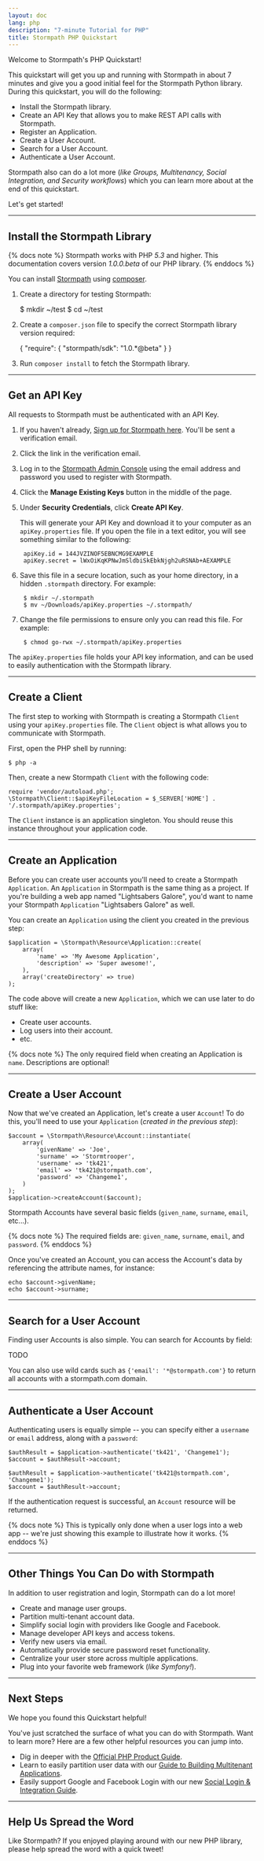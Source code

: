 ```yaml
---
layout: doc
lang: php
description: "7-minute Tutorial for PHP"
title: Stormpath PHP Quickstart
---
```



Welcome to Stormpath's PHP Quickstart!

This quickstart will get you up and running with Stormpath in about 7 minutes
and give you a good initial feel for the Stormpath Python library.  During this
quickstart, you will do the following:

 * Install the Stormpath library.
 * Create an API Key that allows you to make REST API calls with Stormpath.
 * Register an Application.
 * Create a User Account.
 * Search for a User Account.
 * Authenticate a User Account.

Stormpath also can do a lot more (*like Groups, Multitenancy, Social
Integration, and Security workflows*) which you can learn more about at the end
of this quickstart.

Let's get started!



***


## Install the Stormpath Library

{% docs note %}
Stormpath works with PHP *5.3* and higher.  This documentation covers version
*1.0.0.beta* of our PHP library.
{% enddocs %}

You can install [Stormpath](https://github.com/stormpath/stormpath-sdk-php) using [composer](https://getcomposer.org/).

1. Create a directory for testing Stormpath:

    $ mkdir ~/test
    $ cd ~/test

2. Create a `composer.json` file to specify the correct Stormpath library
   version required:

    {
      "require": {
        "stormpath/sdk": "1.0.*@beta"
      }
    }

3. Run `composer install` to fetch the Stormpath library.


***


## Get an API Key

All requests to Stormpath must be authenticated with an API Key.

1. If you haven't already,
   [Sign up for Stormpath here](https://api.stormpath.com/register).  You'll
   be sent a verification email.

2. Click the link in the verification email.

3. Log in to the [Stormpath Admin Console](https://api.stormpath.com) using
   the email address and password you used to register with Stormpath.

4. Click the **Manage Existing Keys** button in the middle of the page.

5. Under **Security Credentials**, click **Create API Key**.

   This will generate your API Key and download it to your computer as an
   `apiKey.properties` file.  If you open the file in a text editor, you will
   see something similar to the following:

        apiKey.id = 144JVZINOF5EBNCMG9EXAMPLE
        apiKey.secret = lWxOiKqKPNwJmSldbiSkEbkNjgh2uRSNAb+AEXAMPLE

6. Save this file in a secure location, such as your home directory, in a
   hidden `.stormpath` directory. For example:

        $ mkdir ~/.stormpath
        $ mv ~/Downloads/apiKey.properties ~/.stormpath/

5. Change the file permissions to ensure only you can read this file.  For
   example:

        $ chmod go-rwx ~/.stormpath/apiKey.properties

The `apiKey.properties` file holds your API key information, and can be used to
easily authentication with the Stormpath library.


***


## Create a Client

The first step to working with Stormpath is creating a Stormpath
`Client` using your `apiKey.properties` file.  The `Client` object is what
allows you to communicate with Stormpath.

First, open the PHP shell by running:

    $ php -a

Then, create a new Stormpath `Client` with the following code:

    require 'vendor/autoload.php';
    \Stormpath\Client::$apiKeyFileLocation = $_SERVER['HOME'] .  '/.stormpath/apiKey.properties';

The `Client` instance is an application singleton.  You should reuse this
instance throughout your application code.


***


## Create an Application

Before you can create user accounts you'll need to create a Stormpath
`Application`.  An `Application` in Stormpath is the same thing as a project.
If you're building a web app named "Lightsabers Galore", you'd want to name
your Stormpath `Application` "Lightsabers Galore" as well.

You can create an `Application` using the client you created in the previous
step:

    $application = \Stormpath\Resource\Application::create(
        array(
            'name' => 'My Awesome Application',
            'description' => 'Super awesome!',
        ),
        array('createDirectory' => true)
    );

The code above will create a new `Application`, which we can use later to do
stuff like:

- Create user accounts.
- Log users into their account.
- etc.

{% docs note %}
The only required field when creating an Application is `name`.  Descriptions
are optional!


***


## Create a User Account

Now that we've created an Application, let's create a user `Account`!  To do
this, you'll need to use your `Application` (*created in the previous step*):

    $account = \Stormpath\Resource\Account::instantiate(
        array(
            'givenName' => 'Joe',
            'surname' => 'Stormtrooper',
            'username' => 'tk421',
            'email' => 'tk421@stormpath.com',
            'password' => 'Changeme1',
        )
    );
    $application->createAccount($account);

Stormpath Accounts have several basic fields (`given_name`, `surname`, `email`,
etc...).

{% docs note %}
The required fields are: `given_name`, `surname`, `email`, and `password`.
{% enddocs %}

Once you've created an Account, you can access the Account's data by referencing
the attribute names, for instance:

    echo $account->givenName;
    echo $account->surname;


***


## Search for a User Account

Finding user Accounts is also simple.  You can search for Accounts by field:

TODO

You can also use wild cards such as `{'email': '*@stormpath.com'}` to return
all accounts with a stormpath.com domain.


***


## Authenticate a User Account

Authenticating users is equally simple -- you can specify either a `username` or
`email` address, along with a `password`:

    $authResult = $application->authenticate('tk421', 'Changeme1');
    $account = $authResult->account;

    $authResult = $application->authenticate('tk421@stormpath.com', 'Changeme1');
    $account = $authResult->account;

If the authentication request is successful, an `Account` resource will be
returned.

{% docs note %}
This is typically only done when a user logs into a web app -- we're just
showing this example to illustrate how it works.
{% enddocs %}


***


## Other Things You Can Do with Stormpath

In addition to user registration and login, Stormpath can do a lot more!

- Create and manage user groups.
- Partition multi-tenant account data.
- Simplify social login with providers like Google and Facebook.
- Manage developer API keys and access tokens.
- Verify new users via email.
- Automatically provide secure password reset functionality.
- Centralize your user store across multiple applications.
- Plug into your favorite web framework (*like Symfony!*).


***


## Next Steps

We hope you found this Quickstart helpful!

You've just scratched the surface of what you can do with Stormpath.  Want to
learn more?  Here are a few other helpful resources you can jump into.

* Dig in deeper with the [Official PHP Product Guide](http://docs.stormpath.com/php/product-guide).
* Learn to easily partition user data with our [Guide to Building Multitenant Applications](http://docs.stormpath.com/guides/multi-tenant/).
* Easily support Google and Facebook Login with our new [Social Login & Integration Guide](http://docs.stormpath.com/guides/social-integrations/).


***


## Help Us Spread the Word

Like Stormpath?  If you enjoyed playing around with our new PHP library,
please help spread the word with a quick tweet!

<!-- AddThis Button BEGIN -->
<div class="addthis_toolbox addthis_default_style addthis_32x32_style" addthis:title="Checkout @goStormpath, it let's you set up complete user management in your PHP app in minutes."
addthis:url="https://stormpath.com">
  <a class="addthis_button_twitter"></a>
  <a class="addthis_button_preferred_2"></a>
  <a class="addthis_button_preferred_3"></a>
  <a class="addthis_button_preferred_4"></a>
  <a class="addthis_button_compact"></a>
</div>
<script type="text/javascript">var addthis_config = {"data_track_addressbar":true};</script>
<script type="text/javascript" src="//s7.addthis.com/js/300/addthis_widget.js#pubid=ra-4f5ed709512978e9"></script>
<!-- AddThis Button END -->
<p>
